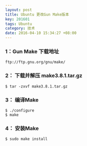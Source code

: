 ```yaml
---
layout: post
title: Ubuntu 更改Gun Make版本
key: 201601
tags: Ubuntu
category: 技术
date: 2016-04-10 15:34:27 +08:00
---
```



### 1：Gun Make 下载地址
```
ftp://ftp.gnu.org/gnu/make/
```
### 2： 下载并解压 make3.8.1.tar.gz

```
$ tar -zxvf make3.8.1.tar.gz
```

### 3： 编译Make

```
$ ./configure
$ make
```

### 4： 安装Make

```
$ sudo make install
```






